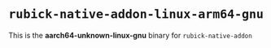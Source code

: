 # `rubick-native-addon-linux-arm64-gnu`

This is the **aarch64-unknown-linux-gnu** binary for `rubick-native-addon`
